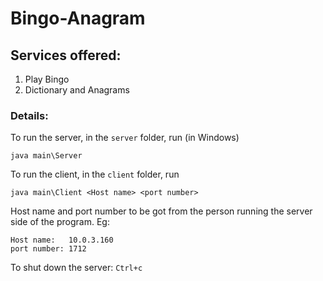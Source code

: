 # Bingo-Anagram

## Services offered: 
1. Play Bingo
2. Dictionary and Anagrams
                   
### Details:
To run the server, in the `server` folder, run (in Windows)
```
java main\Server                 
```						
					
To run the client, in the `client` folder, run
```
java main\Client <Host name> <port number>
```			 
Host name and port number to be got from the person running the server side of the program.
Eg:
```
Host name:   10.0.3.160	
port number: 1712
```
				  
To shut down the server: `Ctrl+c`
